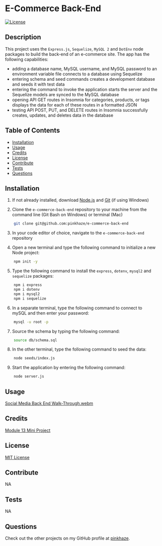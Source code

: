 # E-Commerce Back-End

  [![License](https://img.shields.io/badge/License-MIT-orange.svg)](https://choosealicense.com/licenses/mit/)

  ## Description

  This project uses the `Express.js`, `Sequelize`, `MySQL 2` and `DotEnv` node packages to build the back-end of an e-commerce site. The app has the following capabilities:

 * adding a database name, MySQL username, and MySQL password to an environment variable file connects to a database using Sequelize
 * entering schema and seed commands creates a development database and seeds it  with test data
 * entering the command to invoke the application starts the server and the Sequelize models are synced to the MySQL database
 * opening API GET routes in Insomnia for categories, products, or tags displays the data for each of these routes in a formatted JSON
 * testing API POST, PUT, and DELETE routes in Insomnia successfully creates, updates, and deletes data in the database

  ## Table of Contents
  - [Installation](#installation)
  - [Usage](#usage)
  - [Credits](#credits)
  - [License](#license)
  - [Contribute](#contribute)
  - [Tests](#tests)
  - [Questions](#questions)
  
  ## Installation

  1. If not already installed, download [Node.js](https://nodejs.org/en/download) and [Git](https://git-scm.com) (if using Windows)
  
  2. Clone the `e-commerce-back-end` repository to your machine from the command line (Git Bash on Windows) or terminal (Mac)
  
  ```bash
      git clone git@github.com:pinkhaze/e-commerce-back-end
  ```

  3. In your code editor of choice, navigate to the `e-commerce-back-end` repository

  4. Open a new terminal and type the following command to initialize a new Node project:

  ```bash
      npm init -y
  ```

  5. Type the following command to install the `express`, `dotenv`, `mysql2` and `sequelize` packages:

  ```bash
      npm i express
      npm i dotenv
      npm i mysql2
      npm i sequelize
  ```

  6. In a separate terminal, type the following command to connect to mySQL and then enter your password:

  ```bash
      mysql -u root -p
  ```

  7. Source the schema by typing the following command:

  ```bash
      source db/schema.sql
  ```

  8. In the other terminal, type the following command to seed the data:

  ```bash
      node seeds/index.js
  ```

  9. Start the application by entering the following command:

  ```bash
      node server.js
  ```

  ## Usage

  [Social Media Back End Walk-Through.webm](https://github.com/pinkhaze/social-media-back-end/assets/55771228/991e4c13-8340-4096-845d-a6d79546ff66)

  ## Credits

  [Module 13 Mini Project](https://git.bootcampcontent.com/University-of-Minnesota/UofM-VIRT-FSF-PT-04-2023-U-LOLC-ENTG/-/tree/main/13-ORM/01-Activities/28-Stu_Mini-Project)

  ## License

  [MIT License](https://choosealicense.com/licenses/mit/)

  ## Contribute

  NA
  
  ## Tests

  NA

  ## Questions

  Check out the other projects on my GitHub profile at [pinkhaze](https://github.com/pinkhaze).
